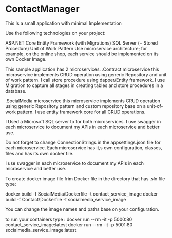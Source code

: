 # ContactManager
This Is a small application with minimal Implementation

Use the following technologies on your project:

ASP.NET Core
Entity Framework (with Migrations)
SQL Server (+ Stored Procedure)
Unit of Work Pattern
Use microservice architecture; for example, on the online shop, each service should be implemented on its own Docker Image.

This sample application has 2 microservices.
.Contract microservice
this microservice implements CRUD operation using generic Repository and unit of work pattern.
I call store procedure using dapper/Entity framework.
I use Migration to capture all stages in creating tables and store procedures in a database.

.SocialMedia microservice
this microservice implements CRUD operation using generic Repository pattern and custom repository base on a unit-of-work pattern.
I use entity framework core for all CRUD operations.

I Used a Microsoft SQL server to for both microservices.
I use swagger in each microservice to document my APIs in each microservice and better use.

Do not forget to change  ConnectionStrings in the appsettings.json file for each microservice.
Each microservice has it,s own configuration, classes, files and has its own docker file.

I use swagger in each microservice to document my APIs in each microservice and better use.

To  create docker image file frim Docker file in the directory that has .sln file type:

docker build -f SocialMedia\Dockerfile -t contact_service_image
docker build -f Contact\Dockerfile -t socialmedia_service_image

You can change the image names and paths base on your configuration.

to run your containers type :
docker run --rm -it -p 5000:80 contact_service_image:latest
docker run --rm -it -p 5001:80 socialmedia_service_image:latest


